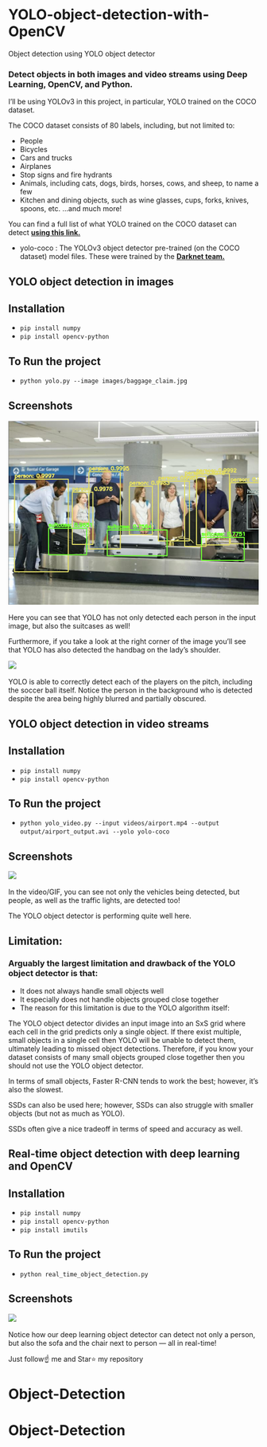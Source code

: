 # YOLO-object-detection-with-OpenCV
Object detection using YOLO object detector

### Detect objects in both images and video streams using Deep Learning, OpenCV, and Python.

I’ll be using YOLOv3 in this project, in particular, YOLO trained on the COCO dataset.

The COCO dataset consists of 80 labels, including, but not limited to:

- People
- Bicycles
- Cars and trucks
- Airplanes
- Stop signs and fire hydrants
- Animals, including cats, dogs, birds, horses, cows, and sheep, to name a few
- Kitchen and dining objects, such as wine glasses, cups, forks, knives, spoons, etc.
…and much more!

You can find a full list of what YOLO trained on the COCO dataset can detect <a href="https://github.com/pjreddie/darknet/blob/master/data/coco.names" target="_blank"><b>using this link.</b></a>

- yolo-coco : The YOLOv3 object detector pre-trained (on the COCO dataset) model files. These were trained by the <a href="https://pjreddie.com/darknet/yolo/" target="_blank"> <b>Darknet team.</b> </a>

## YOLO object detection in images

## Installation

- `pip install numpy`
- `pip install opencv-python`

## To Run the project

- `python yolo.py --image images/baggage_claim.jpg`

## Screenshots
![Image](/Object%20dection%20using%20image/1.png)

Here you can see that YOLO has not only detected each person in the input image, but also the suitcases as well!

Furthermore, if you take a look at the right corner of the image you’ll see that YOLO has also detected the handbag on the lady’s shoulder.

<img src="https://github.com/yash42828/YOLO-object-detection-with-OpenCV/blob/master/Object%20dection%20using%20image/2.png">

YOLO is able to correctly detect each of the players on the pitch, including the soccer ball itself. Notice the person in the background who is detected despite the area being highly blurred and partially obscured.

## YOLO object detection in video streams

## Installation

- `pip install numpy`
- `pip install opencv-python`

## To Run the project

- `python yolo_video.py --input videos/airport.mp4 --output output/airport_output.avi --yolo yolo-coco`

## Screenshots

<img src="https://github.com/yash42828/YOLO-object-detection-with-OpenCV/blob/master/Object%20detection%20using%20video/car.gif">

In the video/GIF, you can see not only the vehicles being detected, but people, as well as the traffic lights, are detected too!

The YOLO object detector is performing quite well here. 

## Limitation:
### Arguably the largest limitation and drawback of the YOLO object detector is that:

- It does not always handle small objects well
- It especially does not handle objects grouped close together
- The reason for this limitation is due to the YOLO algorithm itself:

The YOLO object detector divides an input image into an SxS grid where each cell in the grid predicts only a single object.
If there exist multiple, small objects in a single cell then YOLO will be unable to detect them, ultimately leading to missed object detections.
Therefore, if you know your dataset consists of many small objects grouped close together then you should not use the YOLO object detector.

In terms of small objects, Faster R-CNN tends to work the best; however, it’s also the slowest.

SSDs can also be used here; however, SSDs can also struggle with smaller objects (but not as much as YOLO).

SSDs often give a nice tradeoff in terms of speed and accuracy as well.

## Real-time object detection with deep learning and OpenCV

## Installation

- `pip install numpy`
- `pip install opencv-python`
- `pip install imutils`

## To Run the project

- `python real_time_object_detection.py`

## Screenshots
<img src="https://github.com/yash42828/YOLO-object-detection-with-OpenCV/blob/master/real-time-object-detection/real_time.gif">

Notice how our deep learning object detector can detect not only a person, but also the sofa and the chair next to person — all in real-time!

Just follow☝️ me and Star⭐ my repository
# Object-Detection
# Object-Detection
